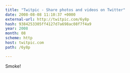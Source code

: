 ```yaml
---
title: "Twitpic - Share photos and videos on Twitter"
date: 2008-08-08 11:10:37 +0000
external-url: http://twitpic.com/6y8p
hash: 9384253305ff4127d7a698ac08f7f4a9
year: 2008
month: 08
scheme: http
host: twitpic.com
path: /6y8p

---
```


Smoke! 
